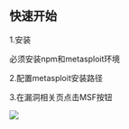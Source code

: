 ## 快速开始
1.安装

必须安装npm和metasploit环境

2.配置metasploit安装路径

3.在漏洞相关页点击MSF按钮

![](static/img/extension/ex-msf.gif)